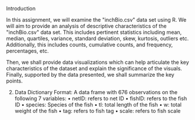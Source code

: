 Introduction

In this assignment, we will examine the "inchBio.csv" data set using R. We will aim to provide an analysis of descriptive characteristics of the "inchBio.csv" data set. This includes pertinent statistics including mean, median, quartiles, variance, standard deviation, skew, kurtosis, outliers etc. 
Additionally, this includes counts, cumulative counts, and frequency, percentages, etc.

Then, we shall provide data visualizations which can help articulate the key characteristics of the dataset and explain the significance of the visuals.
Finally, supported by the data presented, we shall summarize the key points. 



2. Data Dictionary
Format: A data frame with 676 observations on the following 7 variables:
•	netID: refers to net ID 
•	fishID: refers to the fish ID 
•	species: Species of the fish
•	tl: total length of the fish
•	w: total weight of the fish
•	tag: refers to fish tag
•	scale: refers to fish scale
